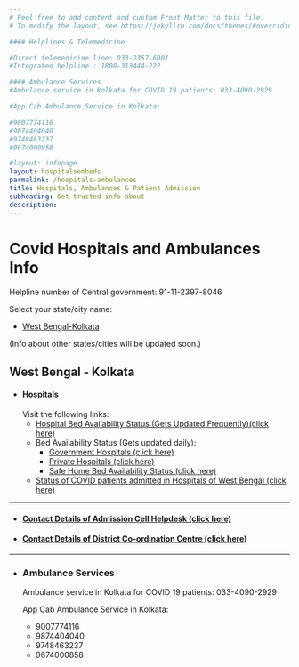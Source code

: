 ```yaml
---
# Feel free to add content and custom Front Matter to this file.
# To modify the layout, see https://jekyllrb.com/docs/themes/#overriding-theme-defaults

#### Helplines & Telemedicine

#Direct telemedicine line: 033-2357-6001
#Integrated helpline : 1800-313444-222

#### Ambulance Services
#Ambulance service in Kolkata for COVID 19 patients: 033-4090-2929

#App Cab Ambulance Service in Kolkata:

#9007774116
#9874404040
#9748463237
#9674000858

#layout: infopage
layout: hospitalsembeds
parmalink: /hospitals-ambulances
title: Hospitals, Ambulances & Patient Admission
subheading: Get trusted info about
description:
---
```

# Covid Hospitals and Ambulances Info

Helpline number of Central government: 91-11-2397-8046

Select your state/city name:

- [West Bengal-Kolkata](#westbengal---kolkata)	

(Info about other states/cities will be updated soon.)

## West Bengal - Kolkata   

- #### Hospitals
  Visit the following links:
  - [Hospital Bed Availability Status (Gets Updated Frequently)(click here)](https://excise.wb.gov.in/CHMS/Public/Page/CHMS_Public_Hospital_Bed_Availability.aspx)
  - Bed Availability Status (Gets updated daily):
    - [Government Hospitals (click here)](https://www.wbhealth.gov.in/pages/corona/bed_availability) 
    - [Private Hospitals (click here)](https://www.wbhealth.gov.in/pages/corona/bed_availability_pvt)
    - [Safe Home Bed Availability Status (click here)](https://excise.wb.gov.in/CHMS/Public/Page/CHMS_Public_Safe_Home_Bed_Availability.aspx)
  - [Status of COVID patients admitted in Hospitals of West Bengal (click here)](http://cpms.wbhealth.gov.in:8003/PatientStatusForPublic.aspx)   
----   
- ####  [Contact Details of Admission Cell Helpdesk (click here)](#ContactDetailsofAdmissionCellHelpdesk)
- ####  [Contact Details of District Co-ordination Centre (click here)](#ContactDetailsofDistrictCoordinationCentre)
----
- ### Ambulance Services
  Ambulance service in Kolkata for COVID 19 patients: 033-4090-2929

  App Cab Ambulance Service in Kolkata:

  - 9007774116
  - 9874404040
  - 9748463237
  - 9674000858



